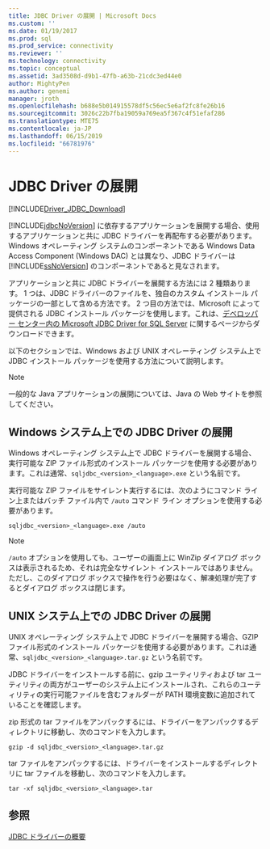 ```yaml
---
title: JDBC Driver の展開 | Microsoft Docs
ms.custom: ''
ms.date: 01/19/2017
ms.prod: sql
ms.prod_service: connectivity
ms.reviewer: ''
ms.technology: connectivity
ms.topic: conceptual
ms.assetid: 3ad3508d-d9b1-47fb-a63b-21cdc3ed44e0
author: MightyPen
ms.author: genemi
manager: jroth
ms.openlocfilehash: b688e5b014915578df5c56ec5e6af2fc8fe26b16
ms.sourcegitcommit: 3026c22b7fba19059a769ea5f367c4f51efaf286
ms.translationtype: MTE75
ms.contentlocale: ja-JP
ms.lasthandoff: 06/15/2019
ms.locfileid: "66781976"
---
```

# <a name="deploying-the-jdbc-driver"></a>JDBC Driver の展開
[!INCLUDE[Driver_JDBC_Download](../../includes/driver_jdbc_download.md)]

  [!INCLUDE[jdbcNoVersion](../../includes/jdbcnoversion_md.md)] に依存するアプリケーションを展開する場合、使用するアプリケーションと共に JDBC ドライバーを再配布する必要があります。 Windows オペレーティング システムのコンポーネントである Windows Data Access Component (Windows DAC) とは異なり、JDBC ドライバーは [!INCLUDE[ssNoVersion](../../includes/ssnoversion-md.md)] のコンポーネントであると見なされます。  
  
 アプリケーションと共に JDBC ドライバーを展開する方法には 2 種類あります。 1 つは、JDBC ドライバーのファイルを、独自のカスタム インストール パッケージの一部として含める方法です。 2 つ目の方法では、Microsoft によって提供される JDBC インストール パッケージを使用します。これは、[デベロッパー センター内の Microsoft JDBC Driver for SQL Server](https://go.microsoft.com/fwlink/?LinkId=70166) に関するページからダウンロードできます。  
  
 以下のセクションでは、Windows および UNIX オペレーティング システム上で JDBC インストール パッケージを使用する方法について説明します。  
  
> [!NOTE]  
>  一般的な Java アプリケーションの展開については、Java の Web サイトを参照してください。  
  
## <a name="deploying-the-jdbc-driver-on-windows-systems"></a>Windows システム上での JDBC Driver の展開  
 Windows オペレーティング システム上で JDBC ドライバーを展開する場合、実行可能な ZIP ファイル形式のインストール パッケージを使用する必要があります。これは通常、`sqljdbc_<version>_<language>.exe` という名前です。  
  
 実行可能な ZIP ファイルをサイレント実行するには、次のようにコマンド ライン上またはバッチ ファイル内で `/auto` コマンド ライン オプションを使用する必要があります。  
  
 `sqljdbc_<version>_<language>.exe /auto`  
  
> [!NOTE]  
>  `/auto` オプションを使用しても、ユーザーの画面上に WinZip ダイアログ ボックスは表示されるため、それは完全なサイレント インストールではありません。 ただし、このダイアログ ボックスで操作を行う必要はなく、解凍処理が完了するとダイアログ ボックスは閉じます。  
  
## <a name="deploying-the-driver-on-unix-systems"></a>UNIX システム上での JDBC Driver の展開  
 UNIX オペレーティング システム上で JDBC ドライバーを展開する場合、GZIP ファイル形式のインストール パッケージを使用する必要があります。これは通常、`sqljdbc_<version>_<language>.tar.gz` という名前です。  
  
 JDBC ドライバーをインストールする前に、gzip ユーティリティおよび tar ユーティリティの両方がユーザーのシステム上にインストールされ、これらのユーティリティの実行可能ファイルを含むフォルダーが PATH 環境変数に追加されていることを確認します。  
  
 zip 形式の tar ファイルをアンパックするには、ドライバーをアンパックするディレクトリに移動し、次のコマンドを入力します。  
  
 `gzip -d sqljdbc_<version>_<language>.tar.gz`  
  
 tar ファイルをアンパックするには、ドライバーをインストールするディレクトリに tar ファイルを移動し、次のコマンドを入力します。  
  
 `tar -xf sqljdbc_<version>_<language>.tar`  
  
## <a name="see-also"></a>参照  
 [JDBC ドライバーの概要](../../connect/jdbc/overview-of-the-jdbc-driver.md)  
  
  
